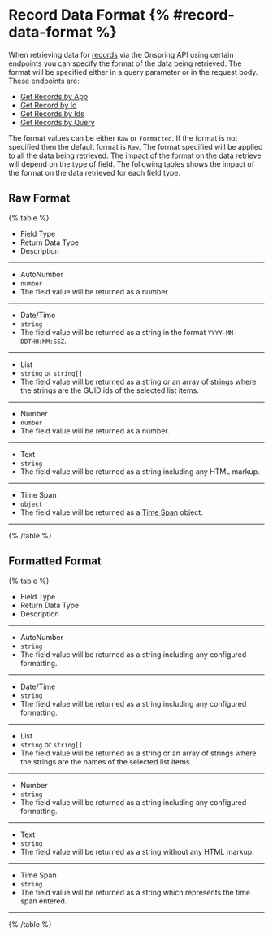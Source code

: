 # Record Data Format {% #record-data-format %}

When retrieving data for [records](#records) via the Onspring API using certain endpoints you can specify the format of the data being retrieved. The format will be specified either in a query parameter or in the request body. These endpoints are:

- [Get Records by App](#get-records-by-app)
- [Get Record by Id](#get-record-by-id)
- [Get Records by Ids](#get-records-by-ids)
- [Get Records by Query](#get-records-by-query)

The format values can be either `Raw` or `Formatted`. If the format is not specified then the default format is `Raw`. The format specified will be applied to all the data being retrieved. The impact of the format on the data retrieve will depend on the type of field. The following tables shows the impact of the format on the data retrieved for each field type.

## Raw Format

{% table  %}

- Field Type
- Return Data Type
- Description

---

- AutoNumber
- `number`
- The field value will be returned as a number.

---

- Date/Time
- `string`
- The field value will be returned as a string in the format `YYYY-MM-DDTHH:MM:SSZ`.

---

- List
- `string` or `string[]`
- The field value will be returned as a string or an array of strings where the strings are the GUID ids of the selected list items.

---

- Number
- `number`
- The field value will be returned as a number.

---

- Text
- `string`
- The field value will be returned as a string including any HTML markup.

---

- Time Span
- `object`
- The field value will be returned as a [Time Span](#time-span-field-value) object.

---

{% /table %}

## Formatted Format

{% table  %}

- Field Type
- Return Data Type
- Description

---

- AutoNumber
- `string`
- The field value will be returned as a string including any configured formatting.

---

- Date/Time
- `string`
- The field value will be returned as a string including any configured formatting.

---

- List
- `string` or `string[]`
- The field value will be returned as a string or an array of strings where the strings are the names of the selected list items.

---

- Number
- `string`
- The field value will be returned as a string including any configured formatting.

---

- Text
- `string`
- The field value will be returned as a string without any HTML markup.

---

- Time Span
- `string`
- The field value will be returned as a string which represents the time span entered.

---

{% /table %}
